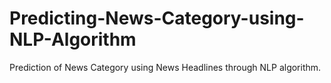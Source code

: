 # Predicting-News-Category-using-NLP-Algorithm
Prediction of News Category using News Headlines through NLP algorithm.

